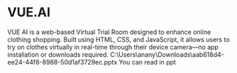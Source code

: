 # VUE.AI
VUE AI is a web-based Virtual Trial Room designed to enhance online clothing shopping. Built using HTML, CSS, and JavaScript, it allows users to try on clothes virtually in real-time through their device camera—no app installation or downloads required.
C:\Users\anany\Downloads\aab618d4-ee24-44f8-8988-50d1af3729ec.pptx 
You can read in ppt
